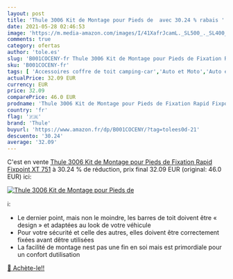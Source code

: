 ```yaml
---
layout: post
title: 'Thule 3006 Kit de Montage pour Pieds de  avec 30.24 % rabais '
date: 2021-05-28 02:46:53
image: 'https://m.media-amazon.com/images/I/41XafrJcamL._SL500_._SL400_.jpg'
comments: true
category: ofertas
author: 'tole.es'
slug: 'B001COCENY-fr Thule 3006 Kit de Montage pour Pieds de Fixation Rapid...'
sku: 'B001COCENY-fr'
tags: [ 'Accessoires coffre de toit camping-car','Auto et Moto','Auto et moto','Galeries de toit et coffres camping-car','Transport et rangement','thule', ]
actualPrice: 32.09 EUR
currency: EUR
price: 32.09
comparePrice: 46.0 EUR
prodname: 'Thule 3006 Kit de Montage pour Pieds de Fixation Rapid Fixpoint XT 751'
country: 'fr'
flag: '🇫🇷'
brand: 'Thule'
buyurl: 'https://www.amazon.fr/dp/B001COCENY/?tag=tolees0d-21'
descuento: '30.24'
average: '32.09'
---
```


C'est en vente [Thule 3006 Kit de Montage pour Pieds de Fixation Rapid Fixpoint XT 751](https://www.amazon.fr/dp/B001COCENY/?tag=tolees0d-21)  à  30.24 % de réduction, prix final  32.09 EUR (original: 46.0 EUR) ici:

[![Thule 3006 Kit de Montage pour Pieds de ](https://m.media-amazon.com/images/I/41XafrJcamL._SL500_._SL400_.jpg)](https://www.amazon.fr/dp/B001COCENY/?tag=tolees0d-21)

ℹ️:

- Le dernier point, mais non le moindre, les barres de toit doivent être « design » et adaptées au look de votre véhicule
- Pour votre sécurité et celle des autres, elles doivent être correctement fixées avant dêtre utilisées
- La facilité de montage nest pas une fin en soi mais est primordiale pour un confort dutilisation

[🛒 Achète-le!!](https://www.amazon.fr/dp/B001COCENY/?tag=tolees0d-21)
